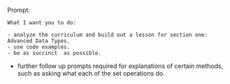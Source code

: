 Prompt:

```
What I want you to do: 

- analyze the curriculum and build out a lesson for section one: Advanced Data Types.
- use code examples.
- be as succinct  as possible.
```

* further follow up prompts required for explanations of certain methods, such as asking what each of the set operations do.